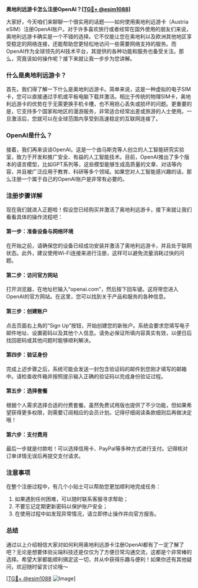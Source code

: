 **奥地利远游卡怎么注册OpenAI？[[TG💪+ @esim1088](https://t.me/s/esim1088)]**

大家好，今天咱们来聊聊一个很实用的话题——如何使用奥地利远游卡（Austria eSIM）注册OpenAI账户。对于许多喜欢旅行或者经常在国外使用的朋友们来说，奥地利远游卡确实是一个不错的选择。它不仅能让您在奥地利以及欧洲其他地区享受稳定的网络连接，还能帮助您更轻松地访问一些需要网络支持的服务。而OpenAI作为全球领先的AI技术平台，其提供的各种功能和服务也备受关注。那么，究竟该如何操作呢？接下来就让我一步步为您讲解。

### 什么是奥地利远游卡？

首先，我们得了解一下什么是奥地利远游卡。简单来说，这是一种虚拟的电子SIM卡，您可以直接通过手机或平板电脑下载并激活。相比于传统的物理SIM卡，奥地利远游卡的优势在于无需更换手机卡槽，也不用担心丢失或损坏的问题。更重要的是，它支持多个国家和地区的漫游服务，非常适合经常出差或旅游的人士使用。一旦激活后，您就可以在全球范围内享受到高速稳定的互联网连接了。

### OpenAI是什么？

接着，我们再来谈谈OpenAI。这是一个由马斯克等人创立的人工智能研究实验室，致力于开发和推广安全、有益的人工智能技术。目前，OpenAI推出了多个版本的语言模型，比如GPT系列等，这些模型能够生成高质量的文章、对话等内容，并且被广泛应用于教育、科研等多个领域。如果您对人工智能感兴趣的话，那么注册一个属于自己的OpenAI账户是非常有必要的。

### 注册步骤详解

现在我们就进入正题啦！假设您已经购买并激活了奥地利远游卡，接下来就让我们看看具体的操作流程吧：

#### 第一步：准备设备与网络环境
在开始之前，请确保您的设备已经成功安装并激活了奥地利远游卡，并且处于联网状态。此外，建议使用Wi-Fi连接来进行注册，这样可以避免流量消耗过快的问题。

#### 第二步：访问官方网站
打开浏览器，在地址栏输入“openai.com”，然后按下回车键。这将带您进入OpenAI的官方网站。在这里，您可以找到关于产品和服务的各种信息。

#### 第三步：创建账户
点击页面右上角的“Sign Up”按钮，开始创建您的新账户。系统会要求您填写电子邮件地址、设置密码以及其他个人信息。请务必保证所填内容真实有效，以便日后找回密码或其他问题时能够顺利解决。

#### 第四步：验证身份
完成上述步骤之后，系统可能会发送一封包含验证码的邮件到您刚才填写的邮箱中。请检查收件箱并按照提示输入正确的验证码以完成身份验证过程。

#### 第五步：选择套餐
根据个人需求选择合适的付费套餐。虽然免费试用版也提供了不少功能，但如果希望获得更多权限，则需要订阅相应的会员计划。记得仔细阅读条款细则后再做决定哦！

#### 第六步：支付费用
最后一步就是付款啦！可以选择信用卡、PayPal等多种方式进行支付。记得核对订单详情无误后再提交支付请求。

### 注意事项

在整个注册过程中，有几个小贴士可以帮助您更加顺利地完成任务：
1. 如果遇到任何困难，可以随时联系客服寻求帮助；
2. 不要忘记定期更新密码以保护账户安全；
3. 在使用过程中如发现异常情况，请立即停止操作并向官方报告。

### 总结

通过以上介绍相信大家对如何利用奥地利远游卡注册OpenAI都有了一定了解了吧？无论是想要体验尖端科技还是仅仅为了方便日常沟通交流，这都是个非常棒的选择。希望大家都能顺利搞定这一切，并从中获得乐趣与便利！如果你还有其他疑问，欢迎随时留言讨论哦～

[[TG💪+ @esim1088](https://t.me/s/esim1088) ![Image](https://i.postimg.cc/4NQfJmqS/Snipaste-2025-05-13-00-14-12.png)]